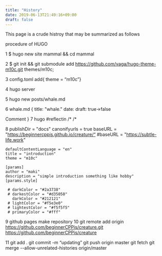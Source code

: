 ```yaml
---
title: "History"
date: 2019-06-13T21:49:16+09:00
draft: false
---
```

This page is a crude  histroy that may be summarized as follows

procedure of HUGO






1 $ hugo new site mammal && cd mammal

2 $ git init && git submodule add https://github.com/vaga/hugo-theme-m10c.git themes/m10c;

3 config.toml      add{ theme = “m10c”}

4 hugo server

5 hugo new posts/whale.md

6 whale.md
{
title: "whale."
date: 
draft: true->false

Comment
}
7 hugo #reflectin
/*
/*



8 
	publishDir = "docs"
	canonifyurls = true
	baseURL = "https://beginnercppis.github.io/creature/“
	#baseURL = "https://subtle-life.work"                                                                                                                                                                                                
         
	defaultContentLanguage = "en"
	title = "introduction"
	theme = "m10c"
	
	[params]
	author = "maki"
	description = "simple introduction something like hobby"
	[params.style]
	
	 # darkColor = "#2a3738"                                                                                                                                                                                                                      
	 # darkestColor = "#d35050"                                                                                                                                                                                                                   
	   darkColor = "#212121"
	 # lightColor = "#f5e3e0"                                                                                                                                                                                                                     
	 # lightestColor = "#f5f5f5"                                                                                                                                                                                                                  
	 # primaryColor = "#fff"      
9 github pages make repository
10 
git remote add origin https://github.com/beginnerCPPis/creature.git
https://github.com/beginnerCPPis/creature

11
git add .
git commit -m “updating”
git push origin master
		git fetch
		git merge --allow-unrelated-histories origin/master
